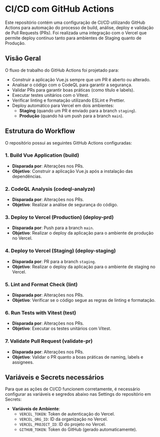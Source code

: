 # CI/CD com GitHub Actions

Este repositório contém uma configuração de CI/CD utilizando GitHub Actions para automação do processo de build, análise, deploy e validação de Pull Requests (PRs).
Foi realizada uma integração com o Vercel que permite deploy contínuo tanto para ambientes de Staging quanto de Produção.

## Visão Geral

O fluxo de trabalho do GitHub Actions foi projetado para:

- Construir a aplicação Vue.js sempre que um PR é aberto ou alterado.
- Analisar o código com o CodeQL para garantir a segurança.
- Validar PRs para garantir boas práticas (como título e labels).
- Executar testes unitários com o Vitest.
- Verificar linting e formatação utilizando ESLint e Prettier.
- Deploy automático para Vercel em dois ambientes:
  - **Staging** (quando um PR é enviado para a branch `staging`).
  - **Produção** (quando há um push para a branch `main`).

## Estrutura do Workflow

O repositório possui as seguintes GitHub Actions configuradas:

### 1. Build Vue Application (build)

- **Disparada por**: Alterações nos PRs.
- **Objetivo**: Construir a aplicação Vue.js após a instalação das dependências.

### 2. CodeQL Analysis (codeql-analyze)

- **Disparada por**: Alterações nos PRs.
- **Objetivo**: Realizar a análise de segurança do código.

### 3. Deploy to Vercel (Production) (deploy-prd)

- **Disparada por**: Push para a branch `main`.
- **Objetivo**: Realizar o deploy da aplicação para o ambiente de produção no Vercel.

### 4. Deploy to Vercel (Staging) (deploy-staging)

- **Disparada por**: PR para a branch `staging`.
- **Objetivo**: Realizar o deploy da aplicação para o ambiente de staging no Vercel.

### 5. Lint and Format Check (lint)

- **Disparada por**: Alterações nos PRs.
- **Objetivo**: Verificar se o código segue as regras de linting e formatação.

### 6. Run Tests with Vitest (test)

- **Disparada por**: Alterações nos PRs.
- **Objetivo**: Executar os testes unitários com Vitest.

### 7. Validate Pull Request (validate-pr)

- **Disparada por**: Alterações nos PRs.
- **Objetivo**: Validar o PR quanto a boas práticas de naming, labels e assignees.

## Variáveis e Secrets necessários

Para que as ações de CI/CD funcionem corretamente, é necessário configurar as variáveis e segredos abaixo nas Settings do repositório em Secrets:

- **Variáveis de Ambiente**:
  - `VERCEL_TOKEN`: Token de autenticação do Vercel.
  - `VERCEL_ORG_ID`: ID da organização no Vercel.
  - `VERCEL_PROJECT_ID`: ID do projeto no Vercel.
  - `GITHUB_TOKEN`: Token do GitHub (gerado automaticamente).

